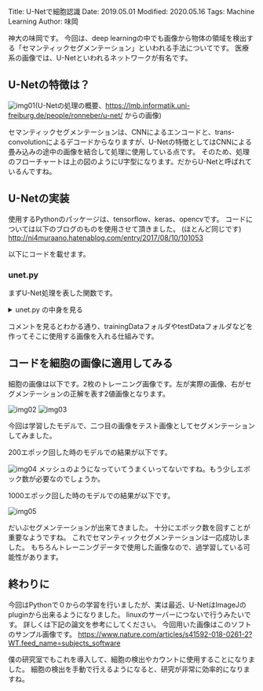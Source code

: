 Title: U-Netで細胞認識
Date: 2019.05.01
Modified: 2020.05.16
Tags: Machine Learning
Author: 味岡

神大の味岡です。
今回は、deep learningの中でも画像から物体の領域を検出する「セマンティックセグメンテーション」といわれる手法についてです。
医療系の画像では、U-Netといわれるネットワークが有名です。

## U-Netの特徴は？
![img01]({attach}./images/UNet_cells_recognition_figs/image01.png)(U-Netの処理の概要、<https://lmb.informatik.uni-freiburg.de/people/ronneber/u-net/> からの画像)

セマンティックセグメンテーションは、CNNによるエンコードと、trans-convolutionによるデコードからなりますが、U-Netの特徴としてはCNNによる畳み込みの途中の画像を結合して処理に使用している点です。
そのため、処理のフローチャートは上の図のようにU字型になります。だからU-Netと呼ばれているんですね。

## U-Netの実装
使用するPythonのパッケージは、tensorflow、keras、opencvです。
コードについては以下のブログのものを使用させて頂きました。
(ほとんど同じです)  
<http://ni4muraano.hatenablog.com/entry/2017/08/10/101053>

以下にコードを載せます。

### unet.py
まずU-Net処理を表した関数です。
<details><summary>unet.py の中身を見る</summary>
```python
#!/usr/bin/env python
# -*- coding: utf-8 -*-
from keras.models import Model
from keras.layers import Input
from keras.layers.convolutional import Conv2D, ZeroPadding2D, Conv2DTranspose
from keras.layers.merge import concatenate
from keras.layers import LeakyReLU, BatchNormalization, Activation, Dropout

class UNet(object):
    def __init__(self, input_channel_count, output_channel_count, first_layer_filter_count):
        self.INPUT_IMAGE_SIZE = 256
        self.CONCATENATE_AXIS = -1
        self.CONV_FILTER_SIZE = 4
        self.CONV_STRIDE = 2
        self.CONV_PADDING = (1, 1)
        self.DECONV_FILTER_SIZE = 2
        self.DECONV_STRIDE = 2
    # (256 x 256 x input_channel_count)
    inputs = Input((self.INPUT_IMAGE_SIZE, self.INPUT_IMAGE_SIZE, input_channel_count))
    # エンコーダーの作成
    # (128 x 128 x N)
    enc1 = ZeroPadding2D(self.CONV_PADDING)(inputs)
    enc1 = Conv2D(first_layer_filter_count, self.CONV_FILTER_SIZE, strides=self.CONV_STRIDE)(enc1)

    # (64 x 64 x 2N)
    filter_count = first_layer_filter_count*2
    enc2 = self._add_encoding_layer(filter_count, enc1)

    # (32 x 32 x 4N)
    filter_count = first_layer_filter_count*4
    enc3 = self._add_encoding_layer(filter_count, enc2)

    # (16 x 16 x 8N)
    filter_count = first_layer_filter_count*8
    enc4 = self._add_encoding_layer(filter_count, enc3)

    # (8 x 8 x 8N)
    enc5 = self._add_encoding_layer(filter_count, enc4)

    # (4 x 4 x 8N)
    enc6 = self._add_encoding_layer(filter_count, enc5)

    # (2 x 2 x 8N)
    enc7 = self._add_encoding_layer(filter_count, enc6)

    # (1 x 1 x 8N)
    enc8 = self._add_encoding_layer(filter_count, enc7)

    # デコーダーの作成
    # (2 x 2 x 8N)
    dec1 = self._add_decoding_layer(filter_count, True, enc8)
    dec1 = concatenate([dec1, enc7], axis=self.CONCATENATE_AXIS)

    # (4 x 4 x 8N)
    dec2 = self._add_decoding_layer(filter_count, True, dec1)
    dec2 = concatenate([dec2, enc6], axis=self.CONCATENATE_AXIS)

    # (8 x 8 x 8N)
    dec3 = self._add_decoding_layer(filter_count, True, dec2)
    dec3 = concatenate([dec3, enc5], axis=self.CONCATENATE_AXIS)

    # (16 x 16 x 8N)
    dec4 = self._add_decoding_layer(filter_count, False, dec3)
    dec4 = concatenate([dec4, enc4], axis=self.CONCATENATE_AXIS)

    # (32 x 32 x 4N)
    filter_count = first_layer_filter_count*4
    dec5 = self._add_decoding_layer(filter_count, False, dec4)
    dec5 = concatenate([dec5, enc3], axis=self.CONCATENATE_AXIS)

    # (64 x 64 x 2N)
    filter_count = first_layer_filter_count*2
    dec6 = self._add_decoding_layer(filter_count, False, dec5)
    dec6 = concatenate([dec6, enc2], axis=self.CONCATENATE_AXIS)

    # (128 x 128 x N)
    filter_count = first_layer_filter_count
    dec7 = self._add_decoding_layer(filter_count, False, dec6)
    dec7 = concatenate([dec7, enc1], axis=self.CONCATENATE_AXIS)

    # (256 x 256 x output_channel_count)
    dec8 = Activation(activation='relu')(dec7)
    dec8 = Conv2DTranspose(output_channel_count, self.DECONV_FILTER_SIZE, strides=self.DECONV_STRIDE)(dec8)
    dec8 = Activation(activation='sigmoid')(dec8)

    self.UNET = Model(input=inputs, output=dec8)

	def _add_encoding_layer(self, filter_count, sequence):
    	new_sequence = LeakyReLU(0.2)(sequence)
    	new_sequence = ZeroPadding2D(self.CONV_PADDING)(new_sequence)
    	new_sequence = Conv2D(filter_count, self.CONV_FILTER_SIZE, strides=self.CONV_STRIDE)(new_sequence)
    	new_sequence = BatchNormalization()(new_sequence)
    	return new_sequence

	def _add_decoding_layer(self, filter_count, add_drop_layer, sequence):
    	new_sequence = Activation(activation='relu')(sequence)
    	new_sequence = Conv2DTranspose(filter_count, self.DECONV_FILTER_SIZE, strides=self.DECONV_STRIDE,
        	                           kernel_initializer='he_uniform')(new_sequence)
    	new_sequence = BatchNormalization()(new_sequence)
    	if add_drop_layer:
        	new_sequence = Dropout(0.5)(new_sequence)
        	return new_sequence

	def get_model(self):
    	return self.UNET
```
</details>

### main.py
次に、実際に動かすスクリプトです。
<details><summary>main.py の中身を見る</summary>
```python
IMAGE_SIZE = 256
# 値を-1から1に正規化する関数
def normalize_x(image):
    image = image/127.5 - 1
    return image

# 値を0から1に正規化する関数
def normalize_y(image):
    image = image/255
    return image

# 値を0から255に戻す関数
def denormalize_y(image):
    image = image*255
    return image

# インプット画像を読み込む関数
def load_X(folder_path):
    import os, cv2

    image_files = os.listdir(folder_path)
    image_files.sort()
    images = np.zeros((len(image_files), IMAGE_SIZE, IMAGE_SIZE, 1), np.float32)
    for i, image_file in enumerate(image_files):
        image = cv2.imread(folder_path + os.sep + image_file, cv2.IMREAD_GRAYSCALE)
        image = cv2.resize(image, (IMAGE_SIZE, IMAGE_SIZE))
        image = image[:, :, np.newaxis]
        images[i] = normalize_x(image)
        return images, image_files

# ラベル画像を読み込む関数
def load_Y(folder_path):
	import os, cv2
	image_files = os.listdir(folder_path)
    image_files.sort()
    images = np.zeros((len(image_files), IMAGE_SIZE, IMAGE_SIZE, 1), np.float32)
    for i, image_file in enumerate(image_files):
        image = cv2.imread(folder_path + os.sep + image_file, cv2.IMREAD_GRAYSCALE)
        image = cv2.resize(image, (IMAGE_SIZE, IMAGE_SIZE))
        image = image[:, :, np.newaxis]
        images[i] = normalize_y(image)
        return images

import os
import numpy as np
from keras.optimizers import Adam
import keras.backend as K
from keras.callbacks import ModelCheckpoint, EarlyStopping
from unet import UNet

# ダイス係数を計算する関数
def dice_coef(y_true, y_pred):
    y_true = K.flatten(y_true)
    y_pred = K.flatten(y_pred)
    intersection = K.sum(y_true * y_pred)
    return 2.0 * intersection / (K.sum(y_true) + K.sum(y_pred) + 1)

# ロス関数
def dice_coef_loss(y_true, y_pred):
    return 1.0 - dice_coef(y_true, y_pred)

# U-Netのトレーニングを実行する関数
def train_unet():
    # trainingDataフォルダ配下にimageフォルダを置いている
    X_train, file_names = load_X('trainingData' + os.sep + 'image')
    # trainingDataフォルダ配下にimage_segmentフォルダを置いている
    Y_train = load_Y('trainingData' + os.sep + 'image_segment')

    # 入力は1チャンネル
    input_channel_count = 1
    # 出力はグレースケール1チャンネル
    output_channel_count = 1
    # 一番初めのConvolutionフィルタ枚数は64
    first_layer_filter_count = 64
    # U-Netの生成
    network = UNet(input_channel_count, output_channel_count, first_layer_filter_count)
    model = network.get_model()
    model.compile(loss=dice_coef_loss, optimizer=Adam(), metrics=[dice_coef])

	BATCH_SIZE = 12
    # エポック数は適宜調整する
    NUM_EPOCH = 1000
    history = model.fit(X_train, Y_train, batch_size=BATCH_SIZE, epochs=NUM_EPOCH, verbose=1)
    model.save_weights('unet_weights.hdf5')

# 学習後のU-Netによる予測を行う関数
def predict():
    import cv2
  	# testDataフォルダ配下にimageフォルダを置いている
    X_test, file_names = load_X('testData' + os.sep + 'image')

  	input_channel_count = 1
    output_channel_count = 1
    first_layer_filter_count = 64
    network = UNet(input_channel_count, output_channel_count, first_layer_filter_count)
    model = network.get_model()
    model.load_weights('unet_weights.hdf5')
    BATCH_SIZE = 12
    Y_pred = model.predict(X_test, BATCH_SIZE)
    
	for i, y in enumerate(Y_pred):
        # testDataフォルダ配下にimageフォルダを置いている
        img = cv2.imread('testData' + os.sep + 'image' + os.sep + file_names[i])
        y = cv2.resize(y, (img.shape[1], img.shape[0]))
        cv2.imwrite('prediction' + str(i) + '.png', denormalize_y(y))

if __name__ == '__main__':
	train_unet()
	predict()
```
</details>

コメントを見るとわかる通り、trainingDataフォルダやtestDataフォルダなどを作ってそこに使用する画像を入れる仕組みです。

## コードを細胞の画像に適用してみる
細胞の画像は以下です。2枚のトレーニング画像です。左が実際の画像、右がセグメンテーションの正解を表す2値画像となります。

![img02]({attach}./images/UNet_cells_recognition_figs/image02.jpg)
![img03]({attach}./images/UNet_cells_recognition_figs/image03.jpg)

今回は学習したモデルで、二つ目の画像をテスト画像としてセグメンテーションしてみました。

200エポック回した時のモデルでの結果が以下です。

![img04]({attach}./images/UNet_cells_recognition_figs/image04.png)
メッシュのようになっていてうまくいってないですね。もう少しエポック数が必要なのでしょうか。

1000エポック回した時のモデルでの結果が以下です。

![img05]({attach}./images/UNet_cells_recognition_figs/image05.png)

だいぶセグメンテーションが出来てきました。
十分にエポック数を回すことが重要なようですね。
これでセマンティックセグメンテーションは一応成功しました。
もちろんトレーニングデータで使用した画像なので、過学習している可能性があります。

## 終わりに
今回はPythonで０からの学習を行いましたが、実は最近、U-NetはImageJのpluginから出来るようになりました。
linuxのサーバーにつないで行うみたいです。
詳しくは下記の論文を参考にしてください。
今回用いた画像はこのソフトのサンプル画像です。
<https://www.nature.com/articles/s41592-018-0261-2?WT.feed_name=subjects_software>

僕の研究室でもこれを導入して、細胞の検出やカウントに使用することになりました。
細胞の検出を手動で行えるようになると、研究が非常に効率的になりますね。
